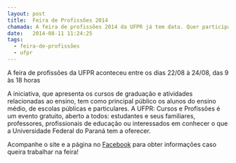 ```yaml
---
layout: post
title:  Feira de Profissões 2014
chamada: A feira de profissões 2014 da UFPR já tem data. Quer participar?
date:   2014-08-11 11:24:25
tags:
  - feira-de-profissões
  - ufpr
---
```

A feira de profissões da UFPR aconteceu entre os dias 22/08 à 24/08, das 9 às 18 horas

A iniciativa, que apresenta os cursos de graduação e atividades relacionadas ao ensino, tem como principal público os alunos do ensino médio, de escolas públicas e particulares. A UFPR: Cursos e Profissões é um evento gratuito, aberto a todos: estudantes e seus familiares, professores, profissionais de educação ou interessados em conhecer o que a Universidade Federal do Paraná tem a oferecer.

Acompanhe o site e a página no [Facebook](https://www.facebook.com/petcompufpr) para obter informações caso queira trabalhar na feira!
